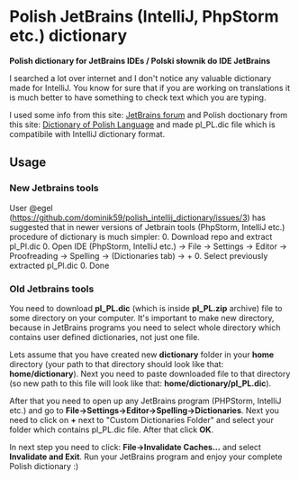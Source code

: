 # Polish JetBrains (IntelliJ, PhpStorm etc.) dictionary
**Polish dictionary for JetBrains IDEs / Polski słownik do IDE JetBrains**

I searched a lot over internet and I don't notice any valuable dictionary made for IntelliJ. You know for sure that if you are working on translations it is much better to have something to check text which you are typing.

I used some info from this site: [JetBrains forum](https://intellij-support.jetbrains.com/hc/en-us/community/posts/205803169-How-to-install-dictionary-polish-example) and Polish doctionary from this site: [Dictionary of Polish Language](https://sjp.pl/slownik/odmiany/) and made pl_PL.dic file which is compatibile with IntelliJ dictionary format.

## Usage

### New Jetbrains tools
User @egel (https://github.com/dominik59/polish_intellij_dictionary/issues/3) has suggested that in newer versions of Jetbrain tools (PhpStorm, IntelliJ etc.) procedure of dictionary is much simpler:
0. Download repo and extract pl_Pl.dic
0. Open IDE (PhpStorm, IntelliJ etc.) -> File -> Settings -> Editor -> Proofreading -> Spelling -> (Dictionaries tab) -> +
0. Select previously extracted pl_Pl.dic
0. Done

### Old Jetbrains tools
You need to download **pl_PL.dic** (which is inside **pl_PL.zip** archive) file to some directory on your computer. It's important to make new directory, because in JetBrains programs you need to select whole directory which contains user defined dictionaries, not just one file.

Lets assume that you have created new **dictionary** folder in your **home** directory (your path to that directory should look like that: **home/dictionary**). Next you need to paste downloaded file to that directory (so new path to this file will look like that: **home/dictionary/pl_PL.dic**).

After that you need to open up any JetBrains program (PHPStorm, IntelliJ etc.) and go to **File->Settings->Editor->Spelling->Dictionaries**. Next you need to click on **+** next to "Custom Dictionaries Folder" and select your folder which contains pl_PL.dic file. After that click **OK**.

In next step you need to click: **File->Invalidate Caches...** and select **Invalidate and Exit**. Run your JetBrains program and enjoy your complete Polish dictionary :)
